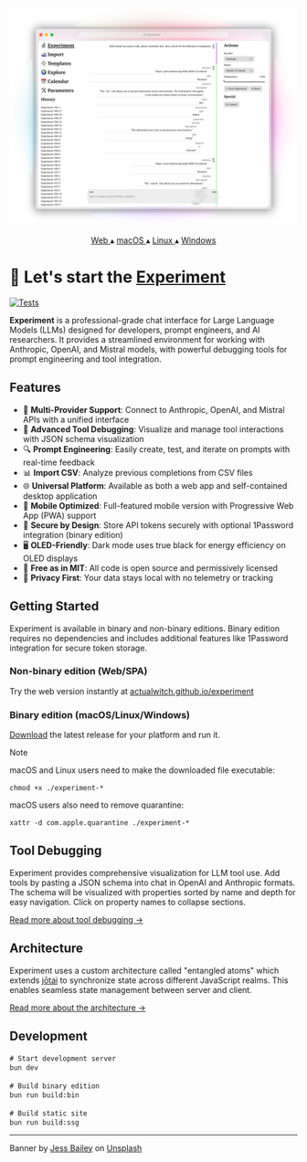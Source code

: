 <a href="https://actualwitch.github.io/experiment/">
  <picture>
    <source media="(prefers-color-scheme: dark)" srcset=".github/screenshots/browser-dark.png">
    <img alt="Experiment screenshot" src=".github/screenshots/browser-light.png">
  </picture>
</a>

<p align="center">
  <a href="https://actualwitch.github.io/experiment/">
    Web
  </a>
  ▴
  <a href="https://github.com/actualwitch/experiment/releases/latest">
    macOS
  </a>
  ▴
  <a href="https://github.com/actualwitch/experiment/releases/latest">
    Linux
  </a>
  ▴
  <a href="https://github.com/actualwitch/experiment/releases/latest">
    Windows
  </a>
</p>

# 🔬 Let's start the <ins>Experiment</ins>

[![Tests](https://github.com/actualwitch/experiment/actions/workflows/test.yml/badge.svg)](https://github.com/actualwitch/experiment/actions/workflows/test.yml)

**Experiment** is a professional-grade chat interface for Large Language Models (LLMs) designed for developers, prompt engineers, and AI researchers. It provides a streamlined environment for working with Anthropic, OpenAI, and Mistral models, with powerful debugging tools for prompt engineering and tool integration.

## Features

- 💬 **Multi-Provider Support**: Connect to Anthropic, OpenAI, and Mistral APIs with a unified interface
- 🧰 **Advanced Tool Debugging**: Visualize and manage tool interactions with JSON schema visualization
- 🔍 **Prompt Engineering**: Easily create, test, and iterate on prompts with real-time feedback
- 📊 **Import CSV**: Analyze previous completions from CSV files
- 🌐 **Universal Platform**: Available as both a web app and self-contained desktop application
- 📱 **Mobile Optimized**: Full-featured mobile version with Progressive Web App (PWA) support
- 🔐 **Secure by Design**: Store API tokens securely with optional 1Password integration (binary edition)
- 🖥️ **OLED-Friendly**: Dark mode uses true black for energy efficiency on OLED displays
- 🍻 **Free as in MIT**: All code is open source and permissively licensed
- 🙊 **Privacy First**: Your data stays local with no telemetry or tracking

## Getting Started

Experiment is available in binary and non-binary editions. Binary edition requires no dependencies and includes additional features like 1Password integration for secure token storage.

### Non-binary edition (Web/SPA)

Try the web version instantly at [actualwitch.github.io/experiment](https://actualwitch.github.io/experiment/)

### Binary edition (macOS/Linux/Windows)

[Download](https://github.com/actualwitch/experiment/releases/latest) the latest release for your platform and run it.

> [!NOTE]
> macOS and Linux users need to make the downloaded file executable:
> ```shell
> chmod +x ./experiment-*
> ```
> macOS users also need to remove quarantine:
> ```shell
> xattr -d com.apple.quarantine ./experiment-*
> ```

## Tool Debugging

Experiment provides comprehensive visualization for LLM tool use. Add tools by pasting a JSON schema into chat in OpenAI and Anthropic formats. The schema will be visualized with properties sorted by name and depth for easy navigation. Click on property names to collapse sections.

<a href="docs/tool-debugging.md">Read more about tool debugging →</a>

## Architecture

Experiment uses a custom architecture called "entangled atoms" which extends [jōtai](https://jotai.org/) to synchronize state across different JavaScript realms. This enables seamless state management between server and client.

<a href="docs/architecture.md">Read more about the architecture →</a>

## Development

```shell
# Start development server
bun dev

# Build binary edition
bun run build:bin

# Build static site
bun run build:ssg
```

<hr>

Banner by <a href="https://unsplash.com/@jessbaileydesigns?utm_content=creditCopyText&utm_medium=referral&utm_source=unsplash">Jess Bailey</a> on <a href="https://unsplash.com/photos/pen-near-black-lined-paper-and-eyeglasses-q10VITrVYUM?utm_content=creditCopyText&utm_medium=referral&utm_source=unsplash">Unsplash</a>